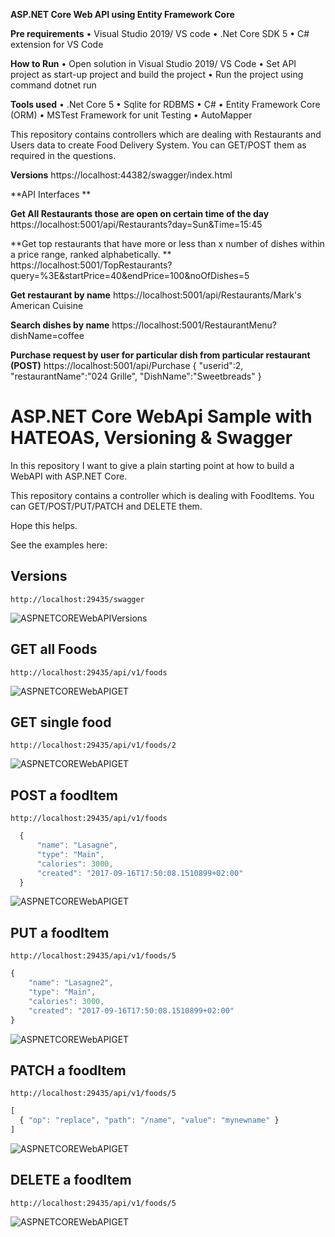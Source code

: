 **ASP.NET Core Web API using Entity Framework Core**

**Pre requirements**
•	Visual Studio 2019/ VS code
•	.Net Core SDK 5 
•	C# extension for VS Code

**How to Run**
•	Open solution in Visual Studio 2019/ VS Code
•	Set API project as start-up project and build the project 
•	Run the project using command dotnet run

**Tools used**
•	.Net Core 5
•	Sqlite for RDBMS
•	C# 
•	Entity Framework Core (ORM)
•	MSTest Framework for unit Testing
•	AutoMapper

This repository contains controllers which are dealing with Restaurants and Users data to create Food Delivery System. You can GET/POST them as required in the questions.

**Versions**
https://localhost:44382/swagger/index.html








**API Interfaces **

**Get All Restaurants those are open on certain time of the day**
https://localhost:5001/api/Restaurants?day=Sun&Time=15:45











**Get top restaurants that have more or less than x number of dishes within a price range, ranked alphabetically. **
https://localhost:5001/TopRestaurants?query=%3E&startPrice=40&endPrice=100&noOfDishes=5











	
**Get restaurant by name**
https://localhost:5001/api/Restaurants/Mark's American Cuisine











**Search dishes by name**
https://localhost:5001/RestaurantMenu?dishName=coffee











	

**Purchase request by user for particular dish from particular restaurant (POST)**
https://localhost:5001/api/Purchase
{
"userid":2,
"restaurantName":"024 Grille",
"DishName":"Sweetbreads"
}







# ASP.NET Core WebApi Sample with HATEOAS, Versioning & Swagger

In this repository I want to give a plain starting point at how to build a WebAPI with ASP.NET Core.

This repository contains a controller which is dealing with FoodItems. You can GET/POST/PUT/PATCH and DELETE them.

Hope this helps.

See the examples here: 

## Versions

``` http://localhost:29435/swagger ```

![ASPNETCOREWebAPIVersions](./.github/versions.jpg)

## GET all Foods

``` http://localhost:29435/api/v1/foods ```

![ASPNETCOREWebAPIGET](./.github/get.jpg)

## GET single food

``` http://localhost:29435/api/v1/foods/2 ```

![ASPNETCOREWebAPIGET](./.github/getSingle.jpg)

## POST a foodItem

``` http://localhost:29435/api/v1/foods ```

```javascript
  {
      "name": "Lasagne",
      "type": "Main",
      "calories": 3000,
      "created": "2017-09-16T17:50:08.1510899+02:00"
  }
```

![ASPNETCOREWebAPIGET](./.github/post.jpg)

## PUT a foodItem

``` http://localhost:29435/api/v1/foods/5 ```

``` javascript
{
    "name": "Lasagne2",
    "type": "Main",
    "calories": 3000,
    "created": "2017-09-16T17:50:08.1510899+02:00"
}
```

![ASPNETCOREWebAPIGET](./.github/put.jpg)


## PATCH a foodItem

``` http://localhost:29435/api/v1/foods/5 ```

``` javascript
[
  { "op": "replace", "path": "/name", "value": "mynewname" }
]
```

![ASPNETCOREWebAPIGET](./.github/patch.jpg)

## DELETE a foodItem

``` http://localhost:29435/api/v1/foods/5 ```


![ASPNETCOREWebAPIGET](./.github/delete.jpg)



